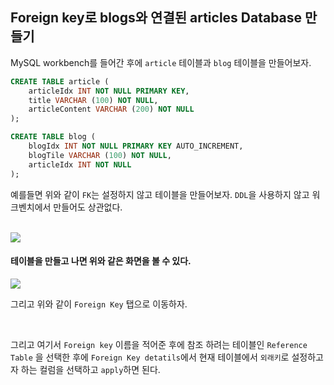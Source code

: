 ## Foreign key로 blogs와 연결된 articles Database 만들기

MySQL workbench를 들어간 후에 `article` 테이블과 `blog` 테이블을 만들어보자. 

```sql
CREATE TABLE article (
    articleIdx INT NOT NULL PRIMARY KEY,
    title VARCHAR (100) NOT NULL,
    articleContent VARCHAR (200) NOT NULL
);
```

```sql
CREATE TABLE blog (
    blogIdx INT NOT NULL PRIMARY KEY AUTO_INCREMENT,
    blogTile VARCHAR (100) NOT NULL,
    articleIdx INT NOT NULL
);
```

예를들면 위와 같이 `FK`는 설정하지 않고 테이블을 만들어보자. `DDL`을 사용하지 않고 워크벤치에서 만들어도 상관없다.

<br> 

<img src="https://user-images.githubusercontent.com/45676906/95062345-cedb3400-0737-11eb-8094-d3ad2e808499.png">

<br> 

#### 테이블을 만들고 나면 위와 같은 화면을 볼 수 있다.

<img src="https://user-images.githubusercontent.com/45676906/95059777-532bb800-0734-11eb-8b3b-a411e541e7db.png">

<br>

그리고 위와 같이 `Foreign Key` 탭으로 이동하자. 

<br>

그리고 여기서 `Foreign key` 이름을 적어준 후에 참조 하려는 테이블인 `Reference Table`
을 선택한 후에 `Foreign Key detatils`에서 현재 테이블에서 `외래키`로 설정하고자 하는 컬럼을 선택하고 `apply`하면 된다. 

